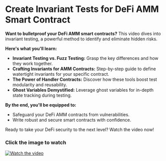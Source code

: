 # Create Invariant Tests for DeFi AMM Smart Contract

**Want to bulletproof your DeFi AMM smart contracts?** This video dives into invariant testing, a powerful method to identify and eliminate hidden risks.

**Here's what you'll learn:**

* **Invariant Testing vs. Fuzz Testing:** Grasp the key differences and how they work together.
* **Crafting Invariants for AMM Contracts:** Step-by-step guide to define watertight invariants for your specific contract.
* **The Power of Handler Contracts:** Discover how these tools boost test modularity and reusability.
* **Ghost Variables Demystified:** Leverage ghost variables for in-depth state tracking during testing.

**By the end, you'll be equipped to:**

* Safeguard your DeFi AMM contracts from vulnerabilities.
* Write robust and secure smart contracts with confidence.

Ready to take your DeFi security to the next level? Watch the video now!

### Click the image to watch


[![Watch the video](https://img.youtube.com/vi/dWyJq8KGATg/maxresdefault.jpg)](https://youtu.be/dWyJq8KGATg)
